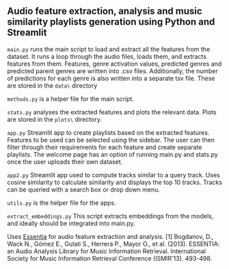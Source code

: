 ## Audio feature extraction, analysis and music similarity playlists generation using Python and Streamlit

`main.py` runs the main script to load and extract all the features from the dataset. It runs a loop through the audio files, loads them, and extracts features from them.
Features, genre activation values, predicted genres and predicted parent genres are written into .csv files.
Additionally, the number of predictions for each genre is also written into a separate tsv file. These are stored in the `data\` directory

`methods.py` is a helper file for the main script.

`stats.py` analyses the extracted features and plots the relevant data. Plots are stored in the `plots\` directory.

`app.py`
Streamlit app to create playlists based on the extracted features. Features to be used can be selected using the sidebar. The user can then filter through their requirements for each feature and create separate playlists. The welcome page has an option of running main.py and stats.py once the user uploads their own dataset.

`app2.py`
Streamlit app used to compute tracks similar to a query track. Uses cosine similarity to calculate similarity and displays the top 10 tracks. Tracks can be queried with a search box or drop down menu. 

`utils.py` is the helper file for the apps.

`extract_embeddings.py`
This script extracts embeddings from the models, and ideally should be integrated into main.py.

Uses [Essentia](http://essentia.upf.edu.) for audio feature extraction and analysis.
[1] Bogdanov, D., Wack N., Gómez E., Gulati S., Herrera P., Mayor O., et al. (2013). ESSENTIA: an Audio Analysis Library for Music Information Retrieval. International Society for Music Information Retrieval Conference (ISMIR'13). 493-498.
